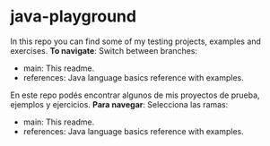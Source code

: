 # java-playground

In this repo you can find some of my testing projects, examples and exercises.
**To navigate**: Switch between branches:

- main: This readme.
- references: Java language basics reference with examples.

En este repo podés encontrar algunos de mis proyectos de prueba, ejemplos y ejercicios.
**Para navegar**: Selecciona las ramas:

- main: This readme.
- references: Java language basics reference with examples.
